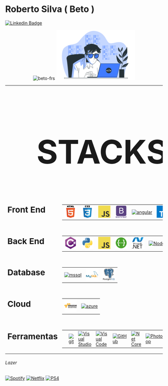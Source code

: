 # Roberto Silva ( Beto )
[![Linkedin Badge](https://img.shields.io/badge/-LinkedIn-blue?style=social&logo=Linkedin&logoColor=0A66c2&link=https://www.linkedin.com/in/fcorobertodasilva/)](https://www.linkedin.com/in/fcorobertodasilva/)


<p align="center"> <img src="https://github-readme-stats.vercel.app/api/top-langs/?username=beto-frs&show_icons=true&title_color=000000&layout=compact&bg_color=DEG,Edf0f1,F5F5F5,Edf0f1&hide_border=true&langs_count=10" alt="beto-frs">
<img src="study.png" alt="Study" width="50%">
</p>
  
<table align="center">
<tr>
<th colspan=3 style="text-align:center;">
<b style="font-size:52px;"><h1>STACKS</h1></b></th>
</tr>
<tr>
<td>
<b style="font-size:26px;">Front End</b>
</td>
<td>
<br>
<table align="center">
<tr>
<td>
<a href="https://www.w3.org/html/" target="_blank"> <img src="https://raw.githubusercontent.com/devicons/devicon/master/icons/html5/html5-original-wordmark.svg" alt="html5" width="40" height="40"/> </a> </a>
</td>
<td>
<a href="https://www.w3schools.com/css/" target="_blank"> <img src="https://raw.githubusercontent.com/devicons/devicon/master/icons/css3/css3-original-wordmark.svg" alt="css3" width="40" height="40"/> </a>
</td>
<td>
<a href="https://developer.mozilla.org/en-US/docs/Web/JavaScript" target="_blank"> <img src="https://raw.githubusercontent.com/devicons/devicon/master/icons/javascript/javascript-original.svg" alt="javascript" width="40" height="40"/> </a>
</td>
<td>
<a href="https://getbootstrap.com" target="_blank"> <img src="https://raw.githubusercontent.com/devicons/devicon/master/icons/bootstrap/bootstrap-plain-wordmark.svg" alt="bootstrap" width="40" height="40"/> </a>
</td>
<td>
<a href="https://angular.io" target="_blank"> <img src="https://angular.io/assets/images/logos/angular/angular.svg" alt="angular" width="40" height="40"/> </a>
</td>
<td>
<a href="https://www.typescriptlang.org/" target="_blank"> <img src="https://raw.githubusercontent.com/devicons/devicon/master/icons/typescript/typescript-original.svg" alt="typescript" width="40" height="40"/> </a>
</td>
<td>
<a href="https://dotnet.microsoft.com/apps/aspnet/web-apps/blazor" target="_blank"> <img src="https://cdn.worldvectorlogo.com/logos/blazor.svg" alt="blazor" width="40" height="40"/> </a>
</td>
</tr>
</table>
</td>
</tr>
<tr>
<td>
<b style="font-size:26px;">Back End</b>
</td>
<td>
<br>
<table align="center">
<tr>
<td>
<a href="https://www.w3schools.com/cs/" target="_blank"> <img src="https://raw.githubusercontent.com/devicons/devicon/master/icons/csharp/csharp-original.svg" alt="csharp" width="40" height="40"/> </a>
</td>
<td>
<a href="https://www.python.org" target="_blank"> <img src="https://raw.githubusercontent.com/devicons/devicon/master/icons/python/python-original.svg" alt="python" width="40" height="40"/> </a>
</td>
<td>
<a href="https://developer.mozilla.org/en-US/docs/Web/JavaScript" target="_blank"> <img src="https://raw.githubusercontent.com/devicons/devicon/master/icons/javascript/javascript-original.svg" alt="javascript" width="40" height="40"/> </a>
</td>
<td>
<a href="https://swagger.io/" target="_blank"> <img src="swagger.svg" alt="Swagger" width="40" height="40"/> </a> </a>
</td>
<td>
<a href="https://dotnet.microsoft.com/" target="_blank"> <img src="https://raw.githubusercontent.com/devicons/devicon/master/icons/dot-net/dot-net-original-wordmark.svg" alt="dotnet" width="40" height="40"/> </a>
</td>
<td>
<a href="https://nodejs.org/en/" target="_blank"> <img src="https://nodejs.org/static/images/logo.svg" alt="NodeJS" width="40" height="40"/> </a>
</td>
</tr>
</table>

</td>
</tr>
<tr>
<td>
<b style="font-size:26px;">Database</b>
</td>
<td>
<br>
<table align="center">
<tr>
<td>
<a href="https://www.microsoft.com/en-us/sql-server" target="_blank"> <img src="https://www.svgrepo.com/show/303229/microsoft-sql-server-logo.svg" alt="mssql" width="40" height="40"/> </a>
</td>
<td>
<a href="https://www.mysql.com/" target="_blank"> <img src="https://raw.githubusercontent.com/devicons/devicon/master/icons/mysql/mysql-original-wordmark.svg" alt="mysql" width="40" height="40"/> </a>
</td>
<td>
<a href="https://www.postgresql.org" target="_blank"> <img src="https://raw.githubusercontent.com/devicons/devicon/master/icons/postgresql/postgresql-original-wordmark.svg" alt="postgresql" width="40" height="40"/> </a>
</td>
</tr>
</table>
</td>
</tr>
<tr>
<td>
<b style="font-size:26px;">Cloud</b>
</td>
<td>
<br>
<table align="center">

<tr>
<td>
<a href="https://aws.amazon.com" target="_blank"> <img src="https://raw.githubusercontent.com/devicons/devicon/master/icons/amazonwebservices/amazonwebservices-original-wordmark.svg" alt="aws" width="40" height="40"/> </a>
</td>
<td>
<a href="https://azure.microsoft.com/en-in/" target="_blank"> <img src="https://www.vectorlogo.zone/logos/microsoft_azure/microsoft_azure-icon.svg" alt="azure" width="40" height="40"/> </a>
</td>
</tr>
</table>
</td>
</tr>
<tr>
<td>
<b style="font-size:26px;">Ferramentas</b>
</td>
<td>
<br>
<table align="center">
<tr>
<td>
<a href="https://www.docker.com/" target="_blank"> <img src="https://raw.githubusercontent.com/devicons/devicon/master/icons/docker/docker-original-wordmark.svg" alt="docker" width="40" height="40"/> </a>
</td>
<td>
<a href="https://git-scm.com/" target="_blank"> <img src="https://www.vectorlogo.zone/logos/git-scm/git-scm-icon.svg" alt="git" width="40" height="40"/> </a>
</td>
<td>
<a href="https://visualstudio.microsoft.com/pt-br/" target="_blank"> <img src="https://visualstudio.microsoft.com/wp-content/uploads/2019/06/BrandVisualStudioWin2019-3.svg" alt="Visual Studio" width="40" height="40"/> </a>
</td>
<td>
<a href="https://code.visualstudio.com/" target="_blank"> <img src="https://cdn.jsdelivr.net/gh/devicons/devicon/icons/vscode/vscode-original.svg" alt="Visual Code" width="40" height="40"/> </a>
</td>
<td>
<a href="https://github.com/" target="_blank"> <img src="https://cdn.jsdelivr.net/gh/devicons/devicon/icons/github/github-original.svg" alt="GitHub" width="40" height="40"/> </a>
</td>
<td>
<a href="https://dotnet.microsoft.com/download" target="_blank"> <img src="https://cdn.jsdelivr.net/gh/devicons/devicon/icons/dotnetcore/dotnetcore-original.svg" alt="Net Core" width="40" height="40"/> </a>
</td>
<td>
<a href="https://www.adobe.com/br/products/photoshop.html" target="_blank"> <img src="https://www.adobe.com/content/dam/cc/tnt/emea/emea0856/photoshop.svg" alt="Photoshop" width="40" height="40"/> </a>
</td>
<td>
<a href="https://wordpress.com/pt-br/" target="_blank"> <img src="https://cdn.jsdelivr.net/gh/devicons/devicon/icons/wordpress/wordpress-original.svg" alt="WordPress" width="40" height="40"/> </a>
</td>
</tr>
</table>
</td>
</tr>
</table>


###### *Lazer*
[![Spotify](https://img.shields.io/badge/-Spotify-black?style=flat&logo=spotify)](#Lazer)    [![Netflix](https://img.shields.io/badge/-Netflix-black?style=flat&logo=netflix&logoColor=e50914)](#Lazer)     [![PS4](https://img.shields.io/badge/-Playstation%204-black?style=flat&logo=playstation-4&logoColor=white)](#Lazer)
